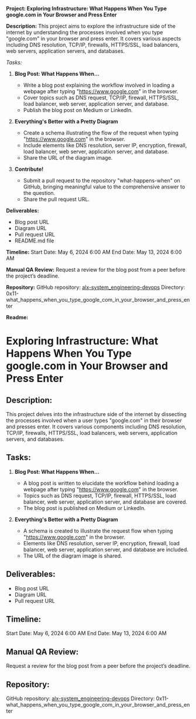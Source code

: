 **Project: Exploring Infrastructure: What Happens When You Type google.com in Your Browser and Press Enter**

**Description:**
This project aims to explore the infrastructure side of the internet by understanding the processes involved when you type "google.com" in your browser and press enter. It covers various aspects including DNS resolution, TCP/IP, firewalls, HTTPS/SSL, load balancers, web servers, application servers, and databases.

*Tasks:*
1. **Blog Post: What Happens When...**
   - Write a blog post explaining the workflow involved in loading a webpage after typing "https://www.google.com" in the browser.
   - Cover topics such as DNS request, TCP/IP, firewall, HTTPS/SSL, load balancer, web server, application server, and database.
   - Publish the blog post on Medium or LinkedIn.

2. **Everything's Better with a Pretty Diagram**
   - Create a schema illustrating the flow of the request when typing "https://www.google.com" in the browser.
   - Include elements like DNS resolution, server IP, encryption, firewall, load balancer, web server, application server, and database.
   - Share the URL of the diagram image.

3. **Contribute!**
   - Submit a pull request to the repository "what-happens-when" on GitHub, bringing meaningful value to the comprehensive answer to the question.
   - Share the pull request URL.

**Deliverables:**
- Blog post URL
- Diagram URL
- Pull request URL
- README.md file

**Timeline:**
Start Date: May 6, 2024 6:00 AM
End Date: May 13, 2024 6:00 AM

**Manual QA Review:**
Request a review for the blog post from a peer before the project’s deadline.

**Repository:**
GitHub repository: [alx-system_engineering-devops](https://github.com/alx-system_engineering-devops)
Directory: 0x11-what_happens_when_you_type_google_com_in_your_browser_and_press_enter

**Readme:**

# Exploring Infrastructure: What Happens When You Type google.com in Your Browser and Press Enter

## Description:
This project delves into the infrastructure side of the internet by dissecting the processes involved when a user types "google.com" in their browser and presses enter. It covers various components including DNS resolution, TCP/IP, firewalls, HTTPS/SSL, load balancers, web servers, application servers, and databases.

## Tasks:
1. **Blog Post: What Happens When...**
   - A blog post is written to elucidate the workflow behind loading a webpage after typing "https://www.google.com" in the browser.
   - Topics such as DNS request, TCP/IP, firewall, HTTPS/SSL, load balancer, web server, application server, and database are covered.
   - The blog post is published on Medium or LinkedIn.

2. **Everything's Better with a Pretty Diagram**
   - A schema is created to illustrate the request flow when typing "https://www.google.com" in the browser.
   - Elements like DNS resolution, server IP, encryption, firewall, load balancer, web server, application server, and database are included.
   - The URL of the diagram image is shared.


## Deliverables:
- Blog post URL
- Diagram URL
- Pull request URL

## Timeline:
Start Date: May 6, 2024 6:00 AM
End Date: May 13, 2024 6:00 AM

## Manual QA Review:
Request a review for the blog post from a peer before the project’s deadline.

## Repository:
GitHub repository: [alx-system_engineering-devops](https://github.com/alx-system_engineering-devops)
Directory: 0x11-what_happens_when_you_type_google_com_in_your_browser_and_press_enter
